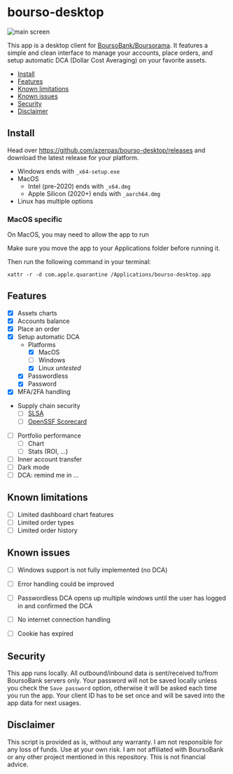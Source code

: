# bourso-desktop

![main screen](https://github.com/user-attachments/assets/9d2a43dc-c56a-435e-84b4-b26a2db2c541)

This app is a desktop client for [BoursoBank/Boursorama](https://www.boursorama.com/). It features a simple and clean interface to manage your accounts, place orders, and setup automatic DCA (Dollar Cost Averaging) on your favorite assets.

- [Install](#install)
- [Features](#features)
- [Known limitations](#known-limitations)
- [Known issues](#known-issues)
- [Security](#security)
- [Disclaimer](#disclaimer)

## Install
Head over https://github.com/azerpas/bourso-desktop/releases and download the latest release for your platform.
- Windows ends with `_x64-setup.exe`
- MacOS
  - Intel (pre-2020) ends with `_x64.dmg`
  - Apple Silicon (2020+) ends with `_aarch64.dmg`
- Linux has multiple options

### MacOS specific
On MacOS, you may need to allow the app to run

Make sure you move the app to your Applications folder before running it.

Then run the following command in your terminal:
```
xattr -r -d com.apple.quarantine /Applications/bourso-desktop.app
```

## Features

- [x] Assets charts
- [x] Accounts balance
- [x] Place an order
- [X] Setup automatic DCA
  - Platforms
    - [X] MacOS
    - [ ] Windows
    - [X] Linux *untested*
  - [X] Passwordless
  - [X] Password 
- [X] MFA/2FA handling
- Supply chain security
  - [ ] [SLSA](https://slsa.dev/)
  - [ ] [OpenSSF Scorecard](https://github.com/ossf/scorecard-action)
- [ ] Portfolio performance
  - [ ] Chart
  - [ ] Stats (ROI, ...)
- [ ] Inner account transfer
- [ ] Dark mode
- [ ] DCA: remind me in ...

## Known limitations
- [ ] Limited dashboard chart features
- [ ] Limited order types
- [ ] Limited order history

## Known issues
- [ ] Windows support is not fully implemented (no DCA)
- [ ] Error handling could be improved
- [ ] Passwordless DCA opens up multiple windows until the user has logged in and confirmed the DCA
- [ ] No internet connection handling
- [ ] Cookie has expired


## Security

This app runs locally. All outbound/inbound data is sent/received to/from BoursoBank servers only. Your password will not be saved locally unless you check the `Save password` option, otherwise it will be asked each time you run the app. Your client ID has to be set once and will be saved into the app data for next usages.

## Disclaimer

This script is provided as is, without any warranty. I am not responsible for any loss of funds. Use at your own risk. I am not affiliated with BoursoBank or any other project mentioned in this repository. This is not financial advice. 